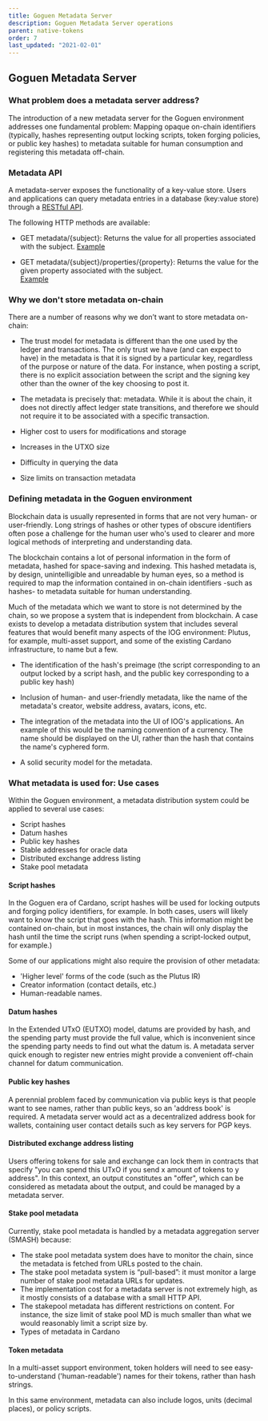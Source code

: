 ```yaml
---
title: Goguen Metadata Server
description: Goguen Metadata Server operations
parent: native-tokens
order: 7
last_updated: "2021-02-01"
---
```


## Goguen Metadata Server

### What problem does a metadata server address?

The introduction of a new metadata server for the Goguen environment addresses one fundamental problem: Mapping opaque on-chain identifiers (typically, hashes representing output locking scripts, token forging policies, or public key hashes) to metadata suitable for human consumption and registering this metadata off-chain.

### Metadata API

A metadata-server exposes the functionality of a key-value store. Users and applications can query metadata entries in a database (key:value store) through a [RESTful API](https://api.cardano.org/staging/metadata).

The following HTTP methods are available:

- GET metadata/{subject}: Returns the value for all properties associated with the subject.
[Example](https://api.cardano.org/staging/metadata/3ea0944c0f67d241f65ff239445b31c1030e11b2c5ce35908c71d1520bb932d9)

- GET metadata/{subject}/properties/{property}: Returns the value for the given property associated with the subject.        
[Example](https://api.cardano.org/staging/metadata/3ea0944c0f67d241f65ff239445b31c1030e11b2c5ce35908c71d1520bb932d9/properties/description)


### Why we don't store metadata on-chain

There are a number of reasons why we don’t want to store metadata on-chain:

- The trust model for metadata is different than the one used by the ledger and transactions. The only trust we have (and can expect to have) in the metadata is that it is signed by a particular key, regardless of the purpose or nature of the data. For instance, when posting a script, there is no explicit association between the script and the signing key other than the owner of the key choosing to post it.

- The metadata is precisely that: metadata. While it is about the chain, it does not directly affect ledger state transitions, and therefore we should not require it to be associated with a specific transaction.
- Higher cost to users for modifications and storage
- Increases in the UTXO size
- Difficulty in querying the data
- Size limits on transaction metadata

### Defining metadata in the Goguen environment

Blockchain data is usually represented in forms that are not very human- or user-friendly. Long strings of hashes or other types of obscure identifiers often pose a challenge for the human user who's used to clearer and more logical methods of interpreting and understanding data. 

The blockchain contains a lot of personal information in the form of metadata, hashed for space-saving and indexing. This hashed metadata is, by design, unintelligible and unreadable by human eyes, so a method is required to map the information contained in on-chain identifiers -such as hashes- to metadata suitable for human understanding. 

Much of the metadata which we want to store is not determined by the chain, so we propose a system that is independent from blockchain. A case exists to develop a metadata distribution system that includes several features that would benefit many aspects of the IOG environment: Plutus, for example, multi-asset support, and some of the existing Cardano infrastructure, to name but a few. 

- The identification of the hash's preimage (the script corresponding to an output locked by a script hash, and the public key corresponding to a public key hash)

- Inclusion of human- and user-friendly metadata, like the name of the metadata's creator, website address, avatars, icons, etc.

- The integration of the metadata into the UI of IOG's applications. An example of this would be the naming convention of a currency. The name should be displayed on the UI, rather than the hash that contains the name's cyphered form.

- A solid security model for the metadata.

### What metadata is used for: Use cases

Within the Goguen environment, a metadata distribution system could be applied to several use cases:

- Script hashes
- Datum hashes
- Public key hashes
- Stable addresses for oracle data
- Distributed exchange address listing
- Stake pool metadata

#### Script hashes

In the Goguen era of Cardano, script hashes will be used for locking outputs and forging policy identifiers, for example. In both cases, users will likely want to know the script that goes with the hash. This information might be contained on-chain, but in most instances, the chain will only display the hash until the time the script runs (when spending a script-locked output, for example.)

Some of our applications might also require the provision of other metadata:

- 'Higher level' forms of the code (such as the Plutus IR)
- Creator information (contact details, etc.)
- Human-readable names.

#### Datum hashes

In the Extended UTxO (EUTXO) model, datums are provided by hash, and the spending party must provide the full value, which is inconvenient since the spending party needs to find out what the datum is. A metadata server quick enough to register new entries might provide a convenient off-chain channel for datum communication.

#### Public key hashes

A perennial problem faced by communication via public keys is that people want to see names, rather than public keys, so an 'address book' is required. A metadata server would act as a decentralized address book for wallets, containing user contact details such as key servers for PGP keys.

#### Distributed exchange address listing

Users offering tokens for sale and exchange can lock them in contracts that specify "you can spend this UTxO if you send x amount of tokens to y address". In this context, an output constitutes an "offer", which can be considered as metadata about the output, and could be managed by a metadata server.

#### Stake pool metadata

Currently, stake pool metadata is handled by a metadata aggregation server (SMASH) because:

- The stake pool metadata system does have to monitor the chain, since the metadata is fetched from URLs posted to the chain.
- The stake pool metadata system is “pull-based”: it must monitor a large number of stake pool metadata URLs for updates. 
- The implementation cost for a metadata server is not extremely high, as it mostly consists of a database with a small HTTP API.
- The stakepool metadata has different restrictions on content. For instance, the size limit of stake pool MD is much smaller than what we would reasonably limit a script size by.
- Types of metadata in Cardano

#### Token metadata

In a multi-asset support environment, token holders will need to see easy-to-understand ('human-readable') names for their tokens, rather than hash strings. 

In this same environment, metadata can also include logos, units (decimal places), or policy scripts.

